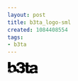 ```yaml
---
layout: post
title: b3ta_logo-sml
created: 1084408554
tags:
- b3ta
---
```


<img src="/image/images/b3ta_logo-sml-674.png"/>

